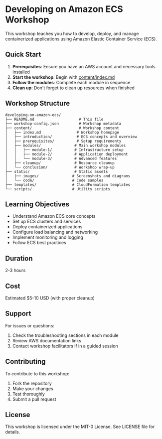 # Developing on Amazon ECS Workshop

This workshop teaches you how to develop, deploy, and manage containerized applications using Amazon Elastic Container Service (ECS).

## Quick Start

1. **Prerequisites**: Ensure you have an AWS account and necessary tools installed
2. **Start the workshop**: Begin with [content/index.md](content/index.md)
3. **Follow the modules**: Complete each module in sequence
4. **Clean up**: Don't forget to clean up resources when finished

## Workshop Structure

```
developing-on-amazon-ecs/
├── README.md                    # This file
├── workshop-config.json         # Workshop metadata
├── content/                     # Workshop content
│   ├── index.md                # Workshop homepage
│   ├── introduction/           # ECS concepts and overview
│   ├── prerequisites/          # Setup requirements
│   ├── modules/               # Main workshop modules
│   │   ├── module-1/          # Infrastructure setup
│   │   ├── module-2/          # Application deployment
│   │   └── module-3/          # Advanced features
│   ├── cleanup/               # Resource cleanup
│   └── conclusion/            # Workshop wrap-up
├── static/                    # Static assets
│   ├── images/               # Screenshots and diagrams
│   └── code/                 # Code samples
├── templates/                # CloudFormation templates
└── scripts/                  # Utility scripts
```

## Learning Objectives

- Understand Amazon ECS core concepts
- Set up ECS clusters and services
- Deploy containerized applications
- Configure load balancing and networking
- Implement monitoring and logging
- Follow ECS best practices

## Duration
2-3 hours

## Cost
Estimated $5-10 USD (with proper cleanup)

## Support

For issues or questions:
1. Check the troubleshooting sections in each module
2. Review AWS documentation links
3. Contact workshop facilitators if in a guided session

## Contributing

To contribute to this workshop:
1. Fork the repository
2. Make your changes
3. Test thoroughly
4. Submit a pull request

## License

This workshop is licensed under the MIT-0 License. See LICENSE file for details.
